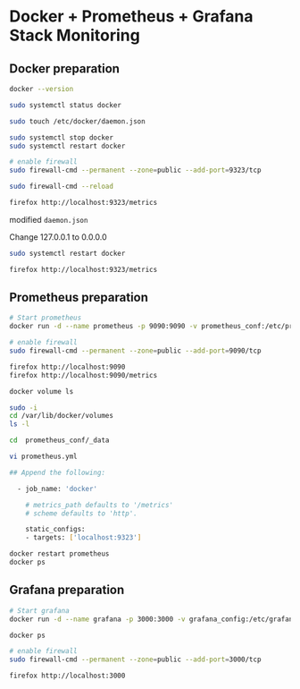 # Docker + Prometheus + Grafana Stack Monitoring

## Docker preparation

```sh
docker --version

sudo systemctl status docker

sudo touch /etc/docker/daemon.json

sudo systemctl stop docker
sudo systemctl restart docker
```

```sh
# enable firewall
sudo firewall-cmd --permanent --zone=public --add-port=9323/tcp

sudo firewall-cmd --reload
```

```sh
firefox http://localhost:9323/metrics
```

modified `daemon.json`

Change 127.0.0.1 to 0.0.0.0

```sh
sudo systemctl restart docker

firefox http://localhost:9323/metrics
```

## Prometheus preparation

```sh
# Start prometheus
docker run -d --name prometheus -p 9090:9090 -v prometheus_conf:/etc/prometheus  prom/prometheus

# enable firewall
sudo firewall-cmd --permanent --zone=public --add-port=9090/tcp
```

```sh
firefox http://localhost:9090
firefox http://localhost:9090/metrics
```

```sh
docker volume ls

sudo -i
cd /var/lib/docker/volumes
ls -l

cd  prometheus_conf/_data

vi prometheus.yml

## Append the following:

  - job_name: 'docker'

    # metrics_path defaults to '/metrics'
    # scheme defaults to 'http'.

    static_configs:
    - targets: ['localhost:9323']
```

```sh
docker restart prometheus
docker ps
```

## Grafana preparation

```sh
# Start grafana
docker run -d --name grafana -p 3000:3000 -v grafana_config:/etc/grafana -v grafana_data:/var/lib/grafana -v grafana_logs:/var/log/grafana grafana/grafana

docker ps

# enable firewall
sudo firewall-cmd --permanent --zone=public --add-port=3000/tcp
```

```sh
firefox http://localhost:3000
```
